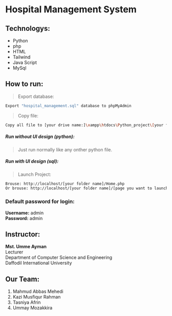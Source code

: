 #  Hospital Management System
## Technologys:
- Python
- php
- HTML
- Tailwind
- Java Script
- MySql

## How to run:
> Export database:
 ```sh
Export "hospital_management.sql" database to phpMyAdmin
```
> Copy file:
 ```sh
Copy all file to [your drive name:]\xampp\htdocs\Python_project\[your folder name]
```
##### Run without UI design (python):
> Just run normally like any onther python file.
&nbsp;
##### Run with UI design (sql):
> Launch Project:
 ```sh
Brouse: http://localhost/[your folder name]/Home.php
Or brouse: http://localhost/[your folder name]/[page you want to launch].php
```

### Default password for login:
**Username:** admin  
**Password:** admin
 
## Instructor:
**Mst. Umme Ayman**  
Lecturer  
Department of Computer Science and Engineering  
Daffodil International University

## Our Team:
<ol>
  <li>Mahmud Abbas Mehedi</li>
  <li>Kazi Musfiqur Rahman</li>
  <li>Tasniya Afrin</li>
  <li>Ummay Mozakkira</li>
</ol>
